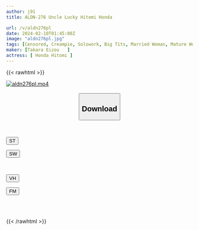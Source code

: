 ```yaml
---
author: j91
title: ALDN-276 Uncle Lucky Hitomi Honda

url: /v/aldn276pl
date: 2024-02-10T01:45:00Z
image: "aldn276pl.jpg"
tags: [Censored, Creampie, Solowork, Big Tits, Married Woman, Mature Woman, Hot Spring	]
maker: [Takara Eizou   ]
actress: [ Honda Hitomi ]
---
```



{{< rawhtml >}}

<div class="video" data-videoid="PZaBkGzW89u07Pe">
    <a href="javascript:;">
        <img src="/v/aldn276pl/aldn276pl.jpg" width="WIDTH" height="HEIGHT" alt="aldn276pl.mp4" loading="lazy">
    </a>
</div>

<script type="text/javascript" src="https://j91.asia/asset/on-demand-st.js"></script>

<br>
  <link rel="stylesheet" href="https://j91.asia/asset/bs5.css">
  
  <center>
  <button class="btn btn-primary" type="button" data-bs-toggle="collapse" data-bs-target=".multi-collapse" aria-expanded="false" aria-controls="multiCollapseExample1 multiCollapseExample2"><h2>Download</h2></button></center>
</p>
<div class="row">
  <div class="col">
    <div class="collapse multi-collapse" id="multiCollapseExample1">
      <div class="card card-body">
	      	      <br>
<div class="buttons">  
<p><a href="https://streamtape.to/v/PZaBkGzW89u07Pe" target="_blank"><button class="btn-hover color-3"><i class="fa fa-download"></i> ST</button></a></p>
<p><a href="https://cdnwish.com/21tbehdnstcg" target="_blank"><button class="btn-hover color-2"><i class="fa fa-download"></i> SW</button></a></p></div>
    </div>
  </div>
</div>
  <div class="col">
    <div class="collapse multi-collapse" id="multiCollapseExample2">
      <div class="card card-body">
	      <br>
<div class="buttons">
<p><a href="javascript:;" target="_blank"><button class="btn-hover color-9"><i class="fa fa-download"></i> VH</button></a></p>
<p><a href="javascript:;"><button class="btn-hover color-8"><i class="fa fa-download"></i> FM</button></a></p></div>
<br><br>
      </div>
    </div>
  </div>
</div>

{{< /rawhtml >}}